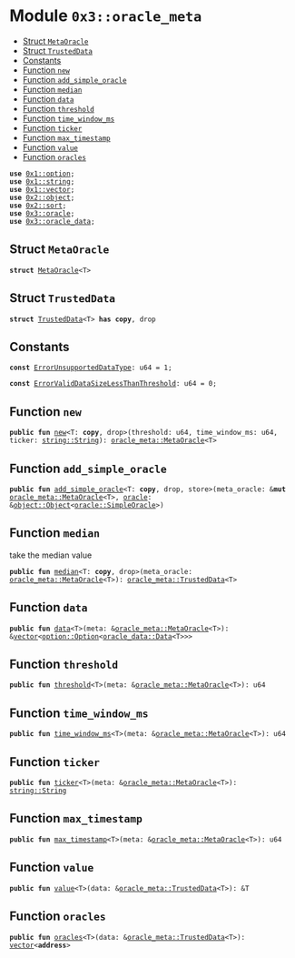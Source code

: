 
<a id="0x3_oracle_meta"></a>

# Module `0x3::oracle_meta`



-  [Struct `MetaOracle`](#0x3_oracle_meta_MetaOracle)
-  [Struct `TrustedData`](#0x3_oracle_meta_TrustedData)
-  [Constants](#@Constants_0)
-  [Function `new`](#0x3_oracle_meta_new)
-  [Function `add_simple_oracle`](#0x3_oracle_meta_add_simple_oracle)
-  [Function `median`](#0x3_oracle_meta_median)
-  [Function `data`](#0x3_oracle_meta_data)
-  [Function `threshold`](#0x3_oracle_meta_threshold)
-  [Function `time_window_ms`](#0x3_oracle_meta_time_window_ms)
-  [Function `ticker`](#0x3_oracle_meta_ticker)
-  [Function `max_timestamp`](#0x3_oracle_meta_max_timestamp)
-  [Function `value`](#0x3_oracle_meta_value)
-  [Function `oracles`](#0x3_oracle_meta_oracles)


<pre><code><b>use</b> <a href="">0x1::option</a>;
<b>use</b> <a href="">0x1::string</a>;
<b>use</b> <a href="">0x1::vector</a>;
<b>use</b> <a href="">0x2::object</a>;
<b>use</b> <a href="">0x2::sort</a>;
<b>use</b> <a href="oracle.md#0x3_oracle">0x3::oracle</a>;
<b>use</b> <a href="oracle_data.md#0x3_oracle_data">0x3::oracle_data</a>;
</code></pre>



<a id="0x3_oracle_meta_MetaOracle"></a>

## Struct `MetaOracle`



<pre><code><b>struct</b> <a href="oracle_meta.md#0x3_oracle_meta_MetaOracle">MetaOracle</a>&lt;T&gt;
</code></pre>



<a id="0x3_oracle_meta_TrustedData"></a>

## Struct `TrustedData`



<pre><code><b>struct</b> <a href="oracle_meta.md#0x3_oracle_meta_TrustedData">TrustedData</a>&lt;T&gt; <b>has</b> <b>copy</b>, drop
</code></pre>



<a id="@Constants_0"></a>

## Constants


<a id="0x3_oracle_meta_ErrorUnsupportedDataType"></a>



<pre><code><b>const</b> <a href="oracle_meta.md#0x3_oracle_meta_ErrorUnsupportedDataType">ErrorUnsupportedDataType</a>: u64 = 1;
</code></pre>



<a id="0x3_oracle_meta_ErrorValidDataSizeLessThanThreshold"></a>



<pre><code><b>const</b> <a href="oracle_meta.md#0x3_oracle_meta_ErrorValidDataSizeLessThanThreshold">ErrorValidDataSizeLessThanThreshold</a>: u64 = 0;
</code></pre>



<a id="0x3_oracle_meta_new"></a>

## Function `new`



<pre><code><b>public</b> <b>fun</b> <a href="oracle_meta.md#0x3_oracle_meta_new">new</a>&lt;T: <b>copy</b>, drop&gt;(threshold: u64, time_window_ms: u64, ticker: <a href="_String">string::String</a>): <a href="oracle_meta.md#0x3_oracle_meta_MetaOracle">oracle_meta::MetaOracle</a>&lt;T&gt;
</code></pre>



<a id="0x3_oracle_meta_add_simple_oracle"></a>

## Function `add_simple_oracle`



<pre><code><b>public</b> <b>fun</b> <a href="oracle_meta.md#0x3_oracle_meta_add_simple_oracle">add_simple_oracle</a>&lt;T: <b>copy</b>, drop, store&gt;(meta_oracle: &<b>mut</b> <a href="oracle_meta.md#0x3_oracle_meta_MetaOracle">oracle_meta::MetaOracle</a>&lt;T&gt;, <a href="oracle.md#0x3_oracle">oracle</a>: &<a href="_Object">object::Object</a>&lt;<a href="oracle.md#0x3_oracle_SimpleOracle">oracle::SimpleOracle</a>&gt;)
</code></pre>



<a id="0x3_oracle_meta_median"></a>

## Function `median`

take the median value


<pre><code><b>public</b> <b>fun</b> <a href="oracle_meta.md#0x3_oracle_meta_median">median</a>&lt;T: <b>copy</b>, drop&gt;(meta_oracle: <a href="oracle_meta.md#0x3_oracle_meta_MetaOracle">oracle_meta::MetaOracle</a>&lt;T&gt;): <a href="oracle_meta.md#0x3_oracle_meta_TrustedData">oracle_meta::TrustedData</a>&lt;T&gt;
</code></pre>



<a id="0x3_oracle_meta_data"></a>

## Function `data`



<pre><code><b>public</b> <b>fun</b> <a href="oracle_meta.md#0x3_oracle_meta_data">data</a>&lt;T&gt;(meta: &<a href="oracle_meta.md#0x3_oracle_meta_MetaOracle">oracle_meta::MetaOracle</a>&lt;T&gt;): &<a href="">vector</a>&lt;<a href="_Option">option::Option</a>&lt;<a href="oracle_data.md#0x3_oracle_data_Data">oracle_data::Data</a>&lt;T&gt;&gt;&gt;
</code></pre>



<a id="0x3_oracle_meta_threshold"></a>

## Function `threshold`



<pre><code><b>public</b> <b>fun</b> <a href="oracle_meta.md#0x3_oracle_meta_threshold">threshold</a>&lt;T&gt;(meta: &<a href="oracle_meta.md#0x3_oracle_meta_MetaOracle">oracle_meta::MetaOracle</a>&lt;T&gt;): u64
</code></pre>



<a id="0x3_oracle_meta_time_window_ms"></a>

## Function `time_window_ms`



<pre><code><b>public</b> <b>fun</b> <a href="oracle_meta.md#0x3_oracle_meta_time_window_ms">time_window_ms</a>&lt;T&gt;(meta: &<a href="oracle_meta.md#0x3_oracle_meta_MetaOracle">oracle_meta::MetaOracle</a>&lt;T&gt;): u64
</code></pre>



<a id="0x3_oracle_meta_ticker"></a>

## Function `ticker`



<pre><code><b>public</b> <b>fun</b> <a href="oracle_meta.md#0x3_oracle_meta_ticker">ticker</a>&lt;T&gt;(meta: &<a href="oracle_meta.md#0x3_oracle_meta_MetaOracle">oracle_meta::MetaOracle</a>&lt;T&gt;): <a href="_String">string::String</a>
</code></pre>



<a id="0x3_oracle_meta_max_timestamp"></a>

## Function `max_timestamp`



<pre><code><b>public</b> <b>fun</b> <a href="oracle_meta.md#0x3_oracle_meta_max_timestamp">max_timestamp</a>&lt;T&gt;(meta: &<a href="oracle_meta.md#0x3_oracle_meta_MetaOracle">oracle_meta::MetaOracle</a>&lt;T&gt;): u64
</code></pre>



<a id="0x3_oracle_meta_value"></a>

## Function `value`



<pre><code><b>public</b> <b>fun</b> <a href="oracle_meta.md#0x3_oracle_meta_value">value</a>&lt;T&gt;(data: &<a href="oracle_meta.md#0x3_oracle_meta_TrustedData">oracle_meta::TrustedData</a>&lt;T&gt;): &T
</code></pre>



<a id="0x3_oracle_meta_oracles"></a>

## Function `oracles`



<pre><code><b>public</b> <b>fun</b> <a href="oracle_meta.md#0x3_oracle_meta_oracles">oracles</a>&lt;T&gt;(data: &<a href="oracle_meta.md#0x3_oracle_meta_TrustedData">oracle_meta::TrustedData</a>&lt;T&gt;): <a href="">vector</a>&lt;<b>address</b>&gt;
</code></pre>
